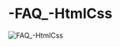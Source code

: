 # -FAQ_-HtmlCss


![FAQ_-HtmlCss](https://github.com/EvaMLopez/-FAQ_-HtmlCss/assets/146746288/612eac9b-7e1b-44db-9361-66a7e5b9d094)

